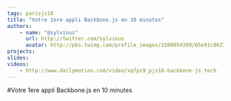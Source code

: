 ```yaml
---
tags: parisjs18
title: "Votre 1ere appli Backbone.js en 10 minutes"
authors:
    - name: "@sylvinus"
      url: http://twitter.com/sylvinus
      avatar: http://pbs.twimg.com/profile_images/3109054399/65e91c0623ae740b3d8f91d4b86cc070_bigger.jpeg
projects:
slides:
videos:
    - http://www.dailymotion.com/video/xqfps9_pjs18-backbone-js_tech
---
```

#Votre 1ere appli Backbone.js en 10 minutes
